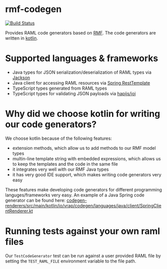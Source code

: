 # rmf-codegen

[![Build Status](https://travis-ci.com/vrapio/rmf-codegen.svg?branch=master)](https://travis-ci.com/vrapio/rmf-codegen)

Provides RAML code generators based on [RMF](https://github.com/vrapio/rest-modeling-framework).
The code generators are written in [kotlin](https://kotlinlang.org/).

# Supported languages & frameworks

* Java types for JSON serialization/deserialization of RAML types via [Jackson](https://github.com/FasterXML/jackson)
* Java client for accessing RAML resources via [Spring RestTemplate](https://docs.spring.io/spring/docs/current/spring-framework-reference/web.html#webmvc-resttemplate)
* TypeScript types generated from RAML types
* TypeScript types for validating JSON payloads via [hapijs/joi](https://github.com/hapijs/joi)

# Why did we choose kotlin for writing our code generators?

We choose kotlin because of the following features:
* extension methods, which allow us to add methods to our RMF model types
* multin-line template string with embedded expressions, which allows us to keep the templates and the code in the same file
* it integrates very well with our RMF Java types
* it has very good IDE support, which makes writing code generators very easy

These features make developing code generators for different programming languges/frameworks very easy. 
An example of a Java Spring code generator can be found here: [codegen-renderers/src/main/kotlin/io/vrap/codegen/languages/java/client/SpringClientRenderer.kt](https://github.com/vrapio/rmf-codegen/blob/master/codegen-renderers/src/main/kotlin/io/vrap/codegen/languages/java/client/SpringClientRenderer.kt)

# Running tests against your own raml files

Our `TestCodeGenerator` test can be run against a user provided RAML file by setting 
the `TEST_RAML_FILE` environment variable to the file path.

